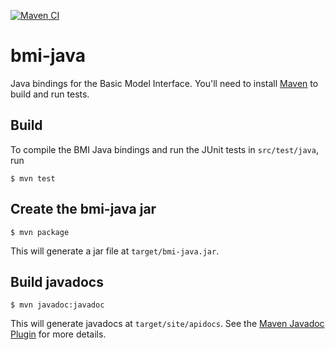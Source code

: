 [![Maven CI](https://github.com/csdms/bmi-java/actions/workflows/maven.yml/badge.svg)](https://github.com/csdms/bmi-java/actions/workflows/maven.yml)

# bmi-java

Java bindings for the Basic Model Interface. You'll need to install [Maven](http://maven.apache.org) to build and run tests.

## Build

To compile the BMI Java bindings and run the JUnit tests in `src/test/java`, run

    $ mvn test

## Create the bmi-java jar

    $ mvn package

This will generate a jar file at `target/bmi-java.jar`.

## Build javadocs

    $ mvn javadoc:javadoc
    
This will generate javadocs at `target/site/apidocs`. See the [Maven Javadoc Plugin](https://maven.apache.org/plugins/maven-javadoc-plugin/usage.html) for more details.
